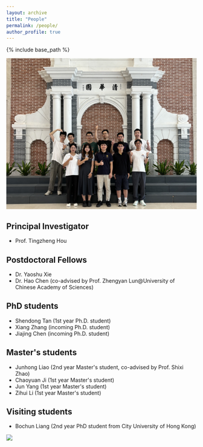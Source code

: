 ```yaml
---
layout: archive
title: "People"
permalink: /people/
author_profile: true
---
```


{% include base_path %}

<style>
    .res-text {
        text-align: justify;
    }
    .res {
        float: right;
        width: 60%;
    }
    @media only screen and (max-width: 800px) and (orientation:portrait) {
        .res {
            width: 100%;
        }
    }
</style>

<img src="/images/groupphoto3.jpg"/>
 
## Principal Investigator

* Prof. Tingzheng Hou

## Postdoctoral Fellows

* Dr. Yaoshu Xie
* Dr. Hao Chen (co-advised by Prof. Zhengyan Lun@University of Chinese Academy of Sciences)

## PhD students

* Shendong Tan (1st year Ph.D. student)
* Xiang Zhang (incoming Ph.D. student)
* Jiajing Chen (incoming Ph.D. student)

## Master's students

* Junhong Liao (2nd year Master's student, co-advised by Prof. Shixi Zhao)
* Chaoyuan Ji (1st year Master's student)
* Jun Yang (1st year Master's student)
* Zihui Li (1st year Master's student)

## Visiting students

* Bochun Liang (2nd year PhD student from City University of Hong Kong)

<img src="/images/groupphoto2.jpg"/>

<script src="/assets/js/vanilla-back-to-top.min.js"></script>
<script>addBackToTop({
  diameter: 56,
  backgroundColor: '#ddd',
  textColor: '#003262'
})</script>
